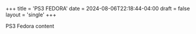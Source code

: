 +++
title = 'PS3 FEDORA'
date = 2024-08-06T22:18:44-04:00
draft = false
layout = 'single'
+++

PS3 Fedora content

